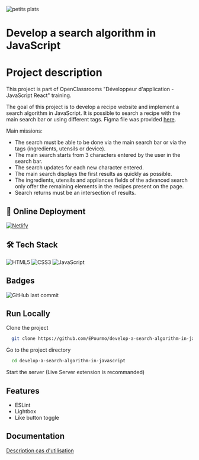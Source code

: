 
![petits plats](https://user-images.githubusercontent.com/94918200/211023779-d64013b6-777d-4976-8ee4-97e2aed0ff9f.PNG)

# Develop a search algorithm in JavaScript


# Project description

This project is part of OpenClassrooms "Développeur d'application - JavaScript React" training.

The goal of this project is to develop a recipe website and implement a search algorithm in JavaScript. It is possible to search a recipe with the main search bar or using different tags.
Figma file was provided [here](https://www.figma.com/file/xqeE1ZKlHUWi2Efo8r73NK/UI-Design-Les-Petits-Plats-FR?node-id=0%3A1&t=s9imfjgRaZXjDj1L-0).

Main missions:

- The search must be able to be done via the main search bar or via the tags (ingredients, utensils or device).
- The main search starts from 3 characters entered by the user in the search bar.
- The search updates for each new character entered.
- The main search displays the first results as quickly as possible.
- The ingredients, utensils and appliances fields of the advanced search only offer the remaining elements in the recipes present on the page.
- Search returns must be an intersection of results.




## 🔗 Online Deployment 

[![Netlify](https://img.shields.io/badge/netlify-%23000000.svg?style=for-the-badge&logo=netlify&logoColor=#00C7B7)](https://les-petits-plats-ep.netlify.app/)

## 🛠 Tech Stack
![HTML5](https://img.shields.io/badge/html5-%23E34F26.svg?style=for-the-badge&logo=html5&logoColor=white)
![CSS3](https://img.shields.io/badge/css3-%231572B6.svg?style=for-the-badge&logo=css3&logoColor=white)
![JavaScript](https://img.shields.io/badge/javascript-%23323330.svg?style=for-the-badge&logo=javascript&logoColor=%23F7DF1E)

## Badges
![GitHub last commit](https://img.shields.io/github/last-commit/EPourmo/develop-a-search-algorithm-in-javascript?style=plastic)


## Run Locally

Clone the project

```bash
  git clone https://github.com/EPourmo/develop-a-search-algorithm-in-javascript.git
```

Go to the project directory

```bash
  cd develop-a-search-algorithm-in-javascript
```

Start the server (Live Server extension is recommanded)


## Features

- ESLint
- Lightbox
- Like button toggle

## Documentation

[Description cas d'utilisation](https://github.com/EPourmo/develop-a-search-algorithm-in-javascript/files/10361055/Cas%2Bd.utilisation%2B.03%2BFiltrer%2Bles%2Brecettes%2Bdans%2Bl.interface%2Butilisateur.pdf)



